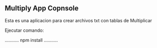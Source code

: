 ## Multiply App Copnsole

Esta es una aplicacion para crear archivos txt con tablas de Multiplicar

Ejecutar comando: 

...........
npm install
...........